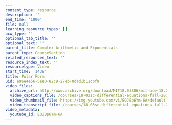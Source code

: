```yaml
---
content_type: resource
description: ''
end_time: '1800'
file: null
learning_resource_types: []
ocw_type: ''
optional_tab_title: ''
optional_text: ''
parent_title: Complex Arithmetic and Exponentials
parent_type: CourseSection
related_resources_text: ''
resource_index_text: ''
resourcetype: Video
start_time: '1438'
title: Polar Form
uid: e96e4e56-5ee0-82c9-27eb-0dad1b11cbf9
video_files:
  archive_url: http://www.archive.org/download/MIT18.03S06/mit-ocw-18.03-lec6-19feb2003-220k_512kb.mp4
  video_captions_file: /courses/18-03sc-differential-equations-fall-2011/fc60bba9da93570fb739a3caf456d7ff_EQJBp6Ym-6A.vtt
  video_thumbnail_file: https://img.youtube.com/vi/EQJBp6Ym-6A/default.jpg
  video_transcript_file: /courses/18-03sc-differential-equations-fall-2011/48607ba270aa0a9b7a313aec7f6c58de_EQJBp6Ym-6A.pdf
video_metadata:
  youtube_id: EQJBp6Ym-6A
---
```

